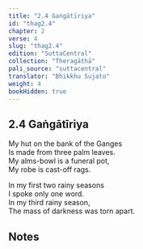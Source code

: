 ```yaml
---
title: "2.4 Gaṅgātīriya"
id: "thag2.4"
chapter: 2
verse: 4
slug: "thag2.4"
edition: "SuttaCentral"
collection: "Theragāthā"
pali_source: "suttacentral"
translator: "Bhikkhu Sujato"
weight: 4
bookHidden: true
---
```


## 2.4 Gaṅgātīriya  

My hut on the bank of the Ganges  
Is made from three palm leaves.  
My alms-bowl is a funeral pot,  
My robe is cast-off rags.  

In my first two rainy seasons  
I spoke only one word.  
In my third rainy season,  
The mass of darkness was torn apart.

## Notes